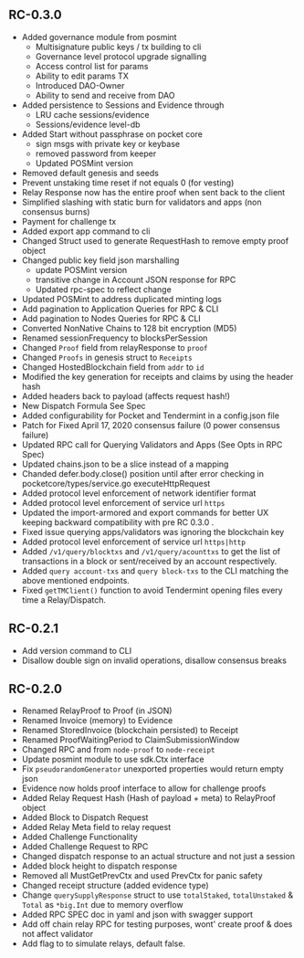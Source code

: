 ## RC-0.3.0
- Added governance module from posmint
  - Multisignature public keys / tx building to cli
  - Governance level protocol upgrade signalling
  - Access control list for params
  - Ability to edit params TX
  - Introduced DAO-Owner
  - Ability to send and receive from DAO
- Added persistence to Sessions and Evidence through
  - LRU cache sessions/evidence
  - Sessions/evidence level-db
- Added Start without passphrase on pocket core
  - sign msgs with private key or keybase
  - removed password from keeper
  - Updated POSMint version
- Removed default genesis and seeds
- Prevent unstaking time reset if not equals 0 (for vesting)
- Relay Response now has the entire proof when sent back to the client
- Simplified slashing with static burn for validators and apps (non consensus burns)
- Payment for challenge tx
- Added export app command to cli
- Changed Struct used to generate RequestHash to remove empty proof object
- Changed public key field json marshalling
  - update POSMint version
  - transitive change in Account JSON response for RPC
  - Updated rpc-spec to reflect change
- Updated POSMint to address duplicated minting logs
- Add pagination to Application Queries for RPC & CLI
- Add pagination to Nodes Queries for RPC & CLI
- Converted NonNative Chains to 128 bit encryption (MD5)
- Renamed sessionFrequency to blocksPerSession
- Changed `Proof` field from relayResponse to `proof`
- Changed `Proofs` in genesis struct to `Receipts`
- Changed HostedBlockchain field from `addr` to `id`
- Modified the key generation for receipts and claims by using the header hash
- Added headers back to payload (affects request hash!)
- New Dispatch Formula See Spec
- Added configurability for Pocket and Tendermint in a config.json file
- Patch for Fixed April 17, 2020 consensus failure (0 power consensus failure)
- Updated RPC call for Querying Validators and Apps (See Opts in RPC Spec)
- Updated chains.json to be a slice instead of a mapping
- Chanded defer.body.close() position until after error checking in pocketcore/types/service.go executeHttpRequest
- Added protocol level enforcement of network identifier format
- Added protocol level enforcement of service url `https`
- Updated the import-armored and export commands for better UX keeping backward compatibility with pre RC 0.3.0 .
- Fixed issue querying apps/validators was ignoring the blockchain key
- Added protocol level enforcement of service url `https|http`
- Added `/v1/query/blocktxs` and `/v1/query/acounttxs` to get the list of transactions in a block or sent/received by an account respectively.
- Added `query account-txs` and `query block-txs` to the CLI matching the above mentioned endpoints.
- Fixed `getTMClient()` function to avoid Tendermint opening files every time a Relay/Dispatch.

## RC-0.2.1
- Add version command to CLI
- Disallow double sign on invalid operations, disallow consensus breaks

## RC-0.2.0
- Renamed RelayProof to Proof (in JSON)
- Renamed Invoice (memory) to Evidence
- Renamed StoredInvoice (blockchain persisted) to Receipt
- Renamed ProofWaitingPeriod to ClaimSubmissionWindow
- Changed RPC and from `node-proof` to `node-receipt`
- Update posmint module to use sdk.Ctx interface
- Fix `pseudorandomGenerator` unexported properties would return empty json
- Evidence now holds proof interface to allow for challenge proofs
- Added Relay Request Hash (Hash of payload + meta) to RelayProof object
- Added Block to Dispatch Request
- Added Relay Meta field to relay request
- Added Challenge Functionality
- Added Challenge Request to RPC
- Changed dispatch response to an actual structure and not just a session
- Added block height to dispatch response
- Removed all MustGetPrevCtx and used PrevCtx for panic safety
- Changed receipt structure (added evidence type)
- Change `querySupplyResponse` struct to use `totalStaked`, `totalUnstaked` & `Total` as `*big.Int` due to memory overflow
- Added RPC SPEC doc in yaml and json with swagger support
- Add off chain relay RPC for testing purposes, wont' create proof & does not affect validator
- Add flag to to simulate relays, default false.
